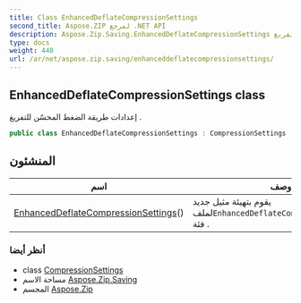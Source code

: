 ```yaml
---
title: Class EnhancedDeflateCompressionSettings
second_title: Aspose.ZIP لمرجع .NET API
description: Aspose.Zip.Saving.EnhancedDeflateCompressionSettings فصل. إعدادات طريقة الضغط المحسّن للتفريغ .
type: docs
weight: 440
url: /ar/net/aspose.zip.saving/enhanceddeflatecompressionsettings/
---
```

## EnhancedDeflateCompressionSettings class

إعدادات طريقة الضغط المحسّن للتفريغ .

```csharp
public class EnhancedDeflateCompressionSettings : CompressionSettings
```

## المنشئون

| اسم | وصف |
| --- | --- |
| [EnhancedDeflateCompressionSettings](enhanceddeflatecompressionsettings/)() | يقوم بتهيئة مثيل جديد لملف`EnhancedDeflateCompressionSettings` فئة . |

### أنظر أيضا

* class [CompressionSettings](../compressionsettings/)
* مساحة الاسم [Aspose.Zip.Saving](../../aspose.zip.saving/)
* المجسم [Aspose.Zip](../../)



